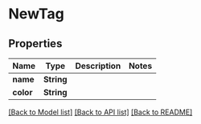 # NewTag

## Properties

Name | Type | Description | Notes
------------ | ------------- | ------------- | -------------
**name** | **String** |  | 
**color** | **String** |  | 

[[Back to Model list]](../README.md#documentation-for-models) [[Back to API list]](../README.md#documentation-for-api-endpoints) [[Back to README]](../README.md)


